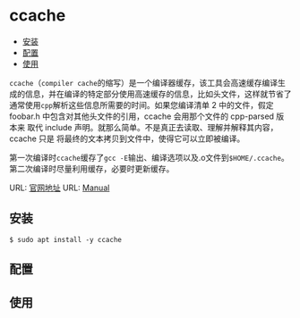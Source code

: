 # ccache


<!-- vim-markdown-toc GFM -->

* [安装](#安装)
* [配置](#配置)
* [使用](#使用)

<!-- vim-markdown-toc -->

`ccache`（`compiler cache`的缩写）是一个编译器缓存，该工具会高速缓存编译生成的信息，并在编译的特定部分使用高速缓存的信息，比如头文件，这样就节省了通常使用`cpp`解析这些信息所需要的时间。如果您编译清单 2 中的文件，假定 foobar.h 中包含对其他头文件的引用，ccache 会用那个文件的 cpp-parsed 版本来 取代 include 声明。就那么简单。不是真正去读取、理解并解释其内容，ccache 只是 将最终的文本拷贝到文件中，使得它可以立即被编译。

第一次编译时`ccache`缓存了`gcc -E`输出、编译选项以及.o文件到`$HOME/.ccache`。第二次编译时尽量利用缓存，必要时更新缓存。

URL: [官网地址](https://ccache.dev/) 
URL: [Manual](https://ccache.dev/manual/4.2.1.html)

## 安装

```shell
$ sudo apt install -y ccache
```

## 配置

## 使用

